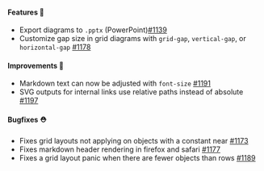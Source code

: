 #### Features 🚀

- Export diagrams to `.pptx` (PowerPoint)[#1139](https://github.com/terrastruct/d2/pull/1139)
- Customize gap size in grid diagrams with `grid-gap`, `vertical-gap`, or `horizontal-gap` [#1178](https://github.com/terrastruct/d2/issues/1178)

#### Improvements 🧹

- Markdown text can now be adjusted with `font-size` [#1191](https://github.com/terrastruct/d2/issues/1191)
- SVG outputs for internal links use relative paths instead of absolute [#1197](https://github.com/terrastruct/d2/pull/1197)

#### Bugfixes ⛑️

- Fixes grid layouts not applying on objects with a constant near [#1173](https://github.com/terrastruct/d2/issues/1173)
- Fixes markdown header rendering in firefox and safari [#1177](https://github.com/terrastruct/d2/issues/1177)
- Fixes a grid layout panic when there are fewer objects than rows [#1189](https://github.com/terrastruct/d2/issues/1189)
